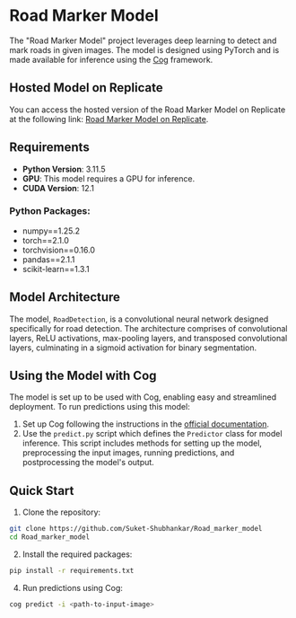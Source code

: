 # Road Marker Model

The "Road Marker Model" project leverages deep learning to detect and mark roads in given images. The model is designed using PyTorch and is made available for inference using the [Cog](https://github.com/replicate/cog) framework.

## Hosted Model on Replicate

You can access the hosted version of the Road Marker Model on Replicate at the following link: [Road Marker Model on Replicate](https://replicate.com/suket-shubhankar/road_marker_model).

## Requirements

- **Python Version**: 3.11.5
- **GPU**: This model requires a GPU for inference.
- **CUDA Version**: 12.1

### Python Packages:

- numpy==1.25.2
- torch==2.1.0
- torchvision==0.16.0
- pandas==2.1.1
- scikit-learn==1.3.1

## Model Architecture

The model, `RoadDetection`, is a convolutional neural network designed specifically for road detection. The architecture comprises of convolutional layers, ReLU activations, max-pooling layers, and transposed convolutional layers, culminating in a sigmoid activation for binary segmentation.

## Using the Model with Cog

The model is set up to be used with Cog, enabling easy and streamlined deployment. To run predictions using this model:

1. Set up Cog following the instructions in the [official documentation](https://github.com/replicate/cog).
2. Use the `predict.py` script which defines the `Predictor` class for model inference. This script includes methods for setting up the model, preprocessing the input images, running predictions, and postprocessing the model's output.

## Quick Start

1. Clone the repository:

```bash
git clone https://github.com/Suket-Shubhankar/Road_marker_model
cd Road_marker_model
```

2. Install the required packages:

```bash
pip install -r requirements.txt
```

4. Run predictions using Cog:

```bash
cog predict -i <path-to-input-image>
```

